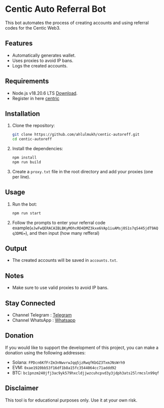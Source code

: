 # Centic Auto Referral Bot

This bot automates the process of creating accounts and using referral codes for the Centic Web3.

## Features

- Automatically generates wallet.
- Uses proxies to avoid IP bans.
- Logs the created accounts.

## Requirements

- Node.js v18.20.6 LTS [Download](https://nodejs.org/dist/v18.20.6/node-v18.20.6-x64.msi).
- Register in here [centric](https://centic.io/quests/daily?refferalCode=eJwFwQERACAIBLBKyMOhcRD4DMZ3kxe6VAp1iuAMsj0S1s7qS445jdT9AQq3DME=)

## Installation

1. Clone the repository:

   ```sh
   git clone https://github.com/ahlulmukh/centic-autoreff.git
   cd centic-autoreff
   ```

2. Install the dependencies:

   ```sh
   npm install
   npm run build
   ```

3. Create a `proxy.txt` file in the root directory and add your proxies (one per line).

## Usage

1. Run the bot:

   ```sh
   npm run start
   ```

2. Follow the prompts to enter your referral code example(`eJwFwQERACAIBLBKyMOhcRD4DMZ3kxe6VAp1iuAMsj0S1s7qS445jdT9AQq3DME=`), and then input (how many refferal)

## Output

- The created accounts will be saved in `accounts.txt`.

## Notes

- Make sure to use valid proxies to avoid IP bans.

## Stay Connected

- Channel Telegram : [Telegram](https://t.me/elpuqus)
- Channel WhatsApp : [Whatsapp](https://whatsapp.com/channel/0029VavBRhGBqbrEF9vxal1R)

## Donation

If you would like to support the development of this project, you can make a donation using the following addresses:

- Solana: `FPDcn6KfFrZm3nNwvrwJqq5jzRwqfKbGZ3TxmJNsWrh9`
- EVM: `0xae1920bb53f16df1b8a15fc3544064cc71addd92`
- BTC: `bc1pnzm240jfj3ac9yk579hxcldjjwzcuhcpvd3y3jdph3ats25lrmcsln99qf`

## Disclaimer

This tool is for educational purposes only. Use it at your own risk.
